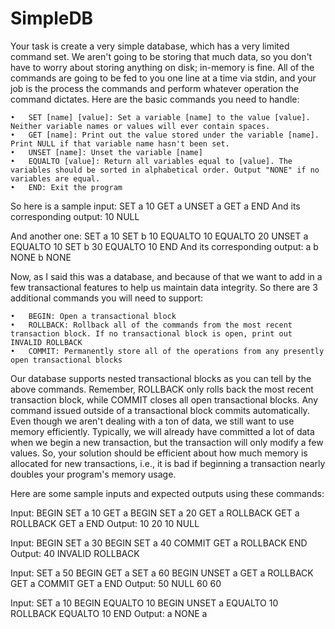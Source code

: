 SimpleDB
========


Your task is create a very simple database, which has a very limited command set. We aren't going to be storing that much data, so you don't have to worry about storing anything on disk; in-memory is fine. All of the commands are going to be fed to you one line at a time via stdin, and your job is the process the commands and perform whatever operation the command dictates. Here are the basic commands you need to handle:

	•	SET [name] [value]: Set a variable [name] to the value [value]. Neither variable names or values will ever contain spaces.
	•	GET [name]: Print out the value stored under the variable [name]. Print NULL if that variable name hasn't been set.
	•	UNSET [name]: Unset the variable [name]
	•	EQUALTO [value]: Return all variables equal to [value]. The variables should be sorted in alphabetical order. Output "NONE" if no variables are equal.
	•	END: Exit the program


So here is a sample input:
SET a 10
GET a
UNSET a
GET a
END
And its corresponding output:
10
NULL



And another one:
SET a 10
SET b 10
EQUALTO 10
EQUALTO 20
UNSET a
EQUALTO 10
SET b 30
EQUALTO 10
END
And its corresponding output:
a b
NONE
b
NONE


Now, as I said this was a database, and because of that we want to add in a few transactional features to help us maintain data integrity. So there are 3 additional commands you will need to support:

	•	BEGIN: Open a transactional block
	•	ROLLBACK: Rollback all of the commands from the most recent transaction block. If no transactional block is open, print out INVALID ROLLBACK
	•	COMMIT: Permanently store all of the operations from any presently open transactional blocks

Our database supports nested transactional blocks as you can tell by the above commands. Remember, ROLLBACK only rolls back the most recent transaction block, while COMMIT closes all open transactional blocks. Any command issued outside of a transactional block commits automatically.
Even though we aren't dealing with a ton of data, we still want to use memory efficiently. Typically, we will already have committed a lot of data when we begin a new transaction, but the transaction will only modify a few values. So, your solution should be efficient about how much memory is allocated for new transactions, i.e., it is bad if beginning a transaction nearly doubles your program's memory usage.

Here are some sample inputs and expected outputs using these commands:

Input:
BEGIN
SET a 10
GET a
BEGIN
SET a 20
GET a
ROLLBACK
GET a
ROLLBACK
GET a
END
Output:
10
20
10
NULL

Input:
BEGIN
SET a 30
BEGIN
SET a 40
COMMIT
GET a
ROLLBACK
END
Output:
40
INVALID ROLLBACK

Input:
SET a 50
BEGIN
GET a
SET a 60
BEGIN
UNSET a
GET a
ROLLBACK
GET a
COMMIT
GET a
END
Output:
50
NULL
60
60

Input:
SET a 10
BEGIN
EQUALTO 10
BEGIN
UNSET a
EQUALTO 10
ROLLBACK
EQUALTO 10
END
Output:
a
NONE
a
